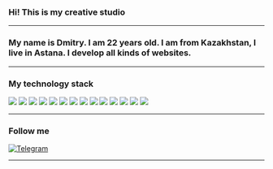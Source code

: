 ### Hi! This is my creative studio
______________________________________________________
### My name is Dmitry. I am 22 years old. I am from Kazakhstan, I live in Astana. I develop all kinds of websites.
______________________________________________________
### My technology stack
<img src="https://img.shields.io/badge/HTML-black?style=for-the-badge&logo=HTML5&logoColor=orange"/> <img src="https://img.shields.io/badge/CSS-black?style=for-the-badge&logo=CSS3&logoColor=blue"/> <img src="https://img.shields.io/badge/SASS-black?style=for-the-badge&logo=SASS&logoColor=pink"/> <img src="https://img.shields.io/badge/JAVASCRIPT-black?style=for-the-badge&logo=JAVASCRIPT&logoColor=yellow"/> <img src="https://img.shields.io/badge/NODE-black?style=for-the-badge&logo=Node.js&logoColor=#339933"/> <img src="https://img.shields.io/badge/REACT-black?style=for-the-badge&logo=REACT&logoColor=#61DAFB"/> <img src="https://img.shields.io/badge/REDUX-black?style=for-the-badge&logo=Redux&logoColor=#764ABC"/> <img src="https://img.shields.io/badge/NEXT.JS-black?style=for-the-badge&logo=Next.js&logoColor=#white"/> <img src="https://img.shields.io/badge/TYPESCRIPT-black?style=for-the-badge&logo=TypeScript&logoColor=#3178C6"/> <img src="https://img.shields.io/badge/VUE-black?style=for-the-badge&logo=Vue.js&logoColor=#4FC08D"/>
<img src="https://img.shields.io/badge/PostgreSQL-black?style=for-the-badge&logo=PostgreSQL&logoColor=#4169E1"/> <img src="https://img.shields.io/badge/NestJS-black?style=for-the-badge&logo=NestJS&logoColor=#E0234E"/> <img src="https://img.shields.io/badge/MongoDB-black?style=for-the-badge&logo=MongoDB&logoColor=#47A248"/> <img src="https://img.shields.io/badge/Postman-black?style=for-the-badge&logo=Postman&logoColor=#FF6C37"/>
______________________________________________________
### Follow me
[![Telegram](https://img.shields.io/badge/-Telegram-090909?style=for-the-badge&logo=telegram&logoColor=27A0D9)]()
______________________________________________________
